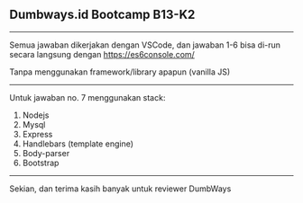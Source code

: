 ## Dumbways.id Bootcamp B13-K2
---
Semua jawaban dikerjakan dengan VSCode, dan jawaban 1-6 bisa di-run secara langsung dengan https://es6console.com/ 

Tanpa menggunakan framework/library apapun (vanilla JS)

---
Untuk jawaban no. 7 menggunakan stack:
1. Nodejs
2. Mysql
3. Express
4. Handlebars (template engine)
6. Body-parser
7. Bootstrap
---
Sekian, dan terima kasih banyak untuk reviewer DumbWays